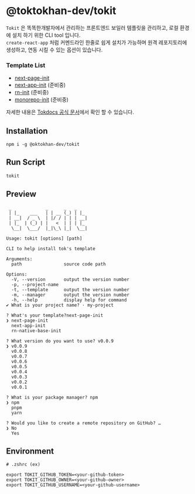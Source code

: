 # @toktokhan-dev/tokit

`Tokit` 은 똑똑한개발자에서 관리하는 프론트엔드 보일러 템플릿을 관리하고, 로컬 환경에 설치 하기 위한 CLI tool 입니다.<br/>
`create-react-app` 처럼 커멘드라인 한줄로 쉽게 설치가 가능하며 원격 레포지토리에 생성하고, 연동 시킬 수 있는 옵션이 있습니다.

### Template List

- [next-page-init](https://github.com/TOKTOKHAN-DEV/next-page-init)
- [next-app-init](https://github.com/TOKTOKHAN-DEV/next-app-init) (준비중)
- [rn-init]() (준비중)
- [monorepo-init]() (준비중)

자세한 내용은 [Tokdocs 공식 문서](https://toktokhan-dev-docs.vercel.app/docs/docs/tokit/Overview)에서 확인 할 수 있습니다.

## Installation

```
npm i -g @oktokhan-dev/tokit
```

## Run Script

```bash
tokit
```

## Preview

```
 _             _      _   _
 | |_    ___   | | __ (_) | |_
 | __|  / _ \  | |/ / | | | __|
 | |_  | (_) | |   <  | | | |_
  \__|  \___/  |_|\_\ |_|  \__|

Usage: tokit [options] [path]

CLI to help install tok's template

Arguments:
  path                source code path

Options:
  -V, --version       output the version number
  -p, --project-name
  -t, --template      output the version number
  -m, --manager       output the version number
  -h, --help          display help for command
✔ What is your project name? · my-project

? What's your template?next-page-init
❯ next-page-init
  next-app-init
  rn-native-base-init

? What version do you want to use? v0.0.9
❯ v0.0.9
  v0.0.8
  v0.0.7
  v0.0.6
  v0.0.5
  v0.0.4
  v0.0.3
  v0.0.2
  v0.0.1

? What is your package manager? npm
❯ npm
  pnpm
  yarn

? Would you like to create a remote repository on GitHub? …
❯ No
  Yes
```

## Environment

```
# .zshrc (ex)

export TOKIT_GITHUB_TOKEN=<your-github-token>
export TOKIT_GITHUB_OWNER=<your-github-owner>
export TOKIT_GITHUB_USERNAME=<your-github-username>
```
